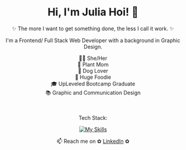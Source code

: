 ## <h1 align="center"> Hi, I'm Julia Hoi! 👋 </h1>
  <p align="center"> ✨ The more I want to get something done, the less I call it work. ✨ </p>


 <p align="center">I'm a Frontend/ Full Stack Web Developer with a background in Graphic Design.</p>

<div align="center">

👩🏻‍ She/Her <br />
🌱 Plant Mom <br />
🐶 Dog Lover <br />
🍕 Huge Foodie <br />
🎓 UpLeveled Bootcamp Graduate <br />
📚 Graphic and Communication Design 

</div>

<br />

<p align="center">Tech Stack: </p>

<div align="center">
 
[![My Skills](https://skillicons.dev/icons?&perline=6&i=ts,js,html,css,react,nextjs,nodejs,postgresql,figma,emotion,ps,ai)](https://skillicons.dev)
 
 </div>

 <p align="center">📫 Reach me on ✿ <a href="https://www.linkedin.com/in/julia-hoi/">LinkedIn</a> ✿</p>

